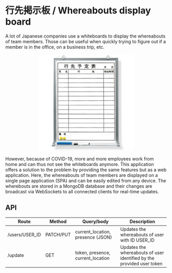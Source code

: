 # 行先掲示板 / Whereabouts display board

A lot of Japanese companies use a whiteboards to display the whereabouts of team members. 
Those can be useful when quickly trying to figure out if a member is in the office, on a business trip, etc.

<p align="center">
  <img width="300" src="./docs/whiteboard.jpg">
</p>

However, because of COVID-19, more and more employees work from home and can thus not see the whiteboards anymore.
This application offers a solution to the problem by providing the same features but as a web application.
Here, the whereabouts of team members are displayed on a single page application (SPA) and can be easily edited from any device.
The wherebouts are stored in a MongoDB database and their changes are broadcast via WebSockets to all connected clients for real-time updates.

## API

|Route|Method|Query/body|Description|
|---|---|---|---|
|/users/USER_ID|PATCH/PUT|current_location, presence (JSON) | Updates the whereabouts of user with ID USER_ID|
|/update|GET|token, presence, current_location| Updates the whereabouts of user identified by the provided user token|